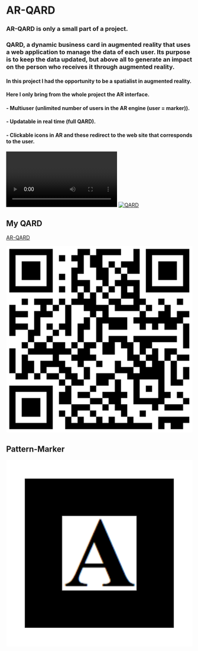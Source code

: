 # AR-QARD

### AR-QARD is only a small part of a project.

### QARD, a dynamic business card in augmented reality that uses a web application to manage the data of each user. Its purpose is to keep the data updated, but above all to generate an impact on the person who receives it through augmented reality.

#### In this project I had the opportunity to be a spatialist in augmented reality.
#### Here I only bring from the whole project the AR interface.

#### - Multiuser (unlimited number of users in the AR engine (user = marker)).
#### - Updatable in real time (full QARD).
#### - Clickable icons in AR and these redirect to the web site that corresponds to the user.

![Text](/resources/models/QARD.mp4)
[![QARD]({/resources/models/logo.jpeg})]({/resources/models/QARD.mp4} "QARD")

## My QARD

[AR-QARD](https://rodrigomato00.github.io/AR-QARD/)

![Text](/resources/models/QR_AR-QARD.png)

## Pattern-Marker

![Text](/markersPng/pattern-Individual_Blocks-1.png)
